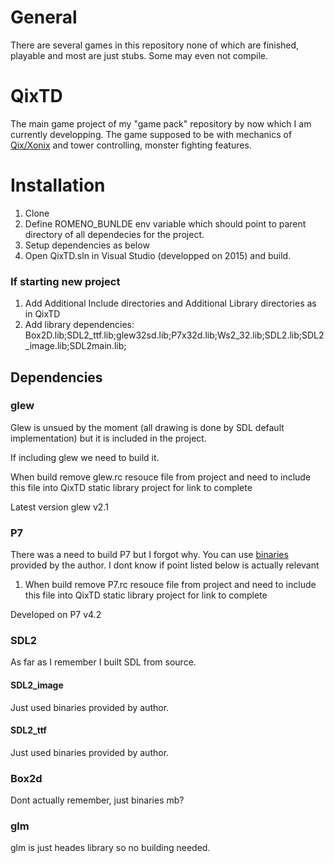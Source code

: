 # General
There are several games in this repository none of which are finished, playable and most are just stubs. Some may even not compile.

# QixTD
The main game project of my "game pack" repository by now which I am currently developping. 
The game supposed to be with mechanics of [Qix/Xonix](https://www.youtube.com/watch?v=Wvzyd0OZg1I) and tower controlling, monster fighting features.


# Installation

1. Clone
2. Define ROMENO_BUNLDE env variable which should point to parent directory of all dependecies for the project.
3. Setup dependencies as below
4. Open QixTD.sln in Visual Studio (developped on 2015) and build.

### If starting new project
1. Add Additional Include directories and Additional Library directories as in QixTD
2. Add library dependencies: Box2D.lib;SDL2_ttf.lib;glew32sd.lib;P7x32d.lib;Ws2_32.lib;SDL2.lib;SDL2_image.lib;SDL2main.lib;


## Dependencies

### glew
Glew is unsued by the moment (all drawing is done by SDL default implementation) but it is included in the project. 

If including glew we need to build it.

When build remove glew.rc resouce file from project and need to include this file into QixTD static library project for link to complete

Latest version glew v2.1

### P7
There was a need to build P7 but I forgot why. You can use [binaries](http://www.baical.net/downloads.html) provided by the author. I dont know if point listed below is actually relevant
1) When build remove P7.rc resouce file from project and need to include this file into QixTD static library project for link to complete

Developed on P7 v4.2

### SDL2

As far as I remember I built SDL from source.

#### SDL2_image

Just used binaries provided by author.

#### SDL2_ttf

Just used binaries provided by author.

### Box2d

Dont actually remember, just binaries mb?

### glm

glm is just heades library so no building needed.
